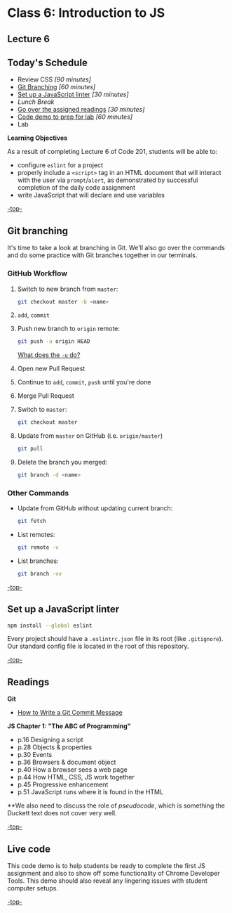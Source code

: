 # Class 6: Introduction to JS

<a id="top"></a>
## Lecture 6

## Today's Schedule

- Review CSS *[90 minutes]*
- [Git Branching](#git) *[60 minutes]*
- [Set up a JavaScript linter](#linter) *[30 minutes]*
- *Lunch Break*
- [Go over the assigned readings](#readings) *[30 minutes]*
- [Code demo to prep for lab](#code) *[60 minutes]*
- Lab

**Learning Objectives**

As a result of completing Lecture 6 of Code 201, students will be able to:

- configure `eslint` for a project
- properly include a `<script>` tag in an HTML document that will interact with the user via `prompt`/`alert`, as demonstrated by successful completion of the daily code assignment
- write JavaScript that will declare and use variables

[-top-](#top)

<a id="git"></a>

## Git branching

It's time to take a look at branching in Git. We'll also go over the commands and do some practice with Git branches together in our terminals.

### GitHub Workflow

1. Switch to new branch from `master`:

    ```bash
    git checkout master -b <name>
    ```

2. `add`, `commit`

3. Push new branch to `origin` remote:

    ```bash
    git push -u origin HEAD
    ```

    [What does the `-u` do?](https://stackoverflow.com/a/5697856/54249)

4. Open new Pull Request

5. Continue to `add`, `commit`, `push` until you're done

6. Merge Pull Request

7. Switch to `master`:

    ```bash
    git checkout master
    ```

8. Update from `master` on GitHub (i.e. `origin/master`)

    ```bash
    git pull
    ```

9. Delete the branch you merged:

    ```bash
    git branch -d <name>
    ```

### Other Commands

- Update from GitHub without updating current branch:

    ```bash
    git fetch
    ```

- List remotes:

    ```bash
    git remote -v
    ```

- List branches:

    ```bash
    git branch -vv
    ```

[-top-](#top)

<a id="linter"></a>

## Set up a JavaScript linter

```bash
npm install --global eslint
```

Every project should have a `.eslintrc.json` file in its root (like `.gitignore`).
Our standard config file is located in the root of this repository.

[-top-](#top)

<a id="readings"></a>

## Readings

**Git**
- [How to Write a Git Commit Message](https://chris.beams.io/posts/git-commit/)

**JS Chapter 1: "The ABC of Programming"**

- p.16 	Designing a script
- p.28 	Objects & properties
- p.30 	Events
- p.36 	Browsers & document object
- p.40 	How a browser sees a web page
- p.44 	How HTML, CSS, JS work together
- p.45 	Progressive enhancement
- p.51 	JavaScript runs where it is found in the HTML

**We also need to discuss the role of *pseudocode*, which is something the Duckett text does not cover very well.

[-top-](#top)

<a id="code"></a>

## Live code

This code demo is to help students be ready to complete the first JS assignment and also to show off some functionality of Chrome Developer Tools. This demo should also reveal any lingering issues with student computer setups.

[-top-](#top)
